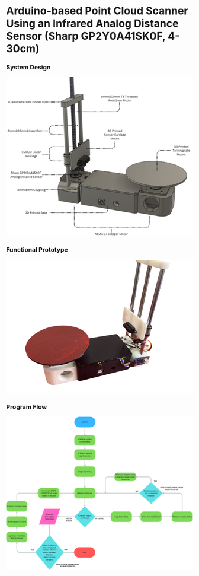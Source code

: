 # Arduino-based Point Cloud Scanner Using an Infrared Analog Distance Sensor (Sharp GP2Y0A41SK0F, 4-30cm)
### System Design
![alt text](system_design.png "Design")
### Functional Prototype
![alt text](prototype.png "Prototype")
### Program Flow
![alt text](program_flow.png "Program")

